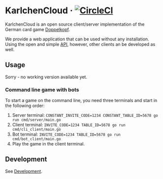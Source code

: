 # KarlchenCloud · [![CircleCI](https://circleci.com/gh/supermihi/karlchencloud.svg?style=shield)](https://circleci.com/gh/supermihi/karlchencloud)

KarlchenCloud is an open source client/server implementation of the German card game
[Doppelkopf](https://en.wikipedia.org/wiki/Doppelkopf).


We provide a web application that can be used without any installation.
Using the open and simple [API](api/README.md), however, other clients an be developed as well.
## Usage
Sorry - no working version available yet.

### Command line game with bots
To start a game on the command line, you need three terminals and start in the
following order:
1. Server terminal:
   `CONSTANT_INVITE_CODE=1234 CONSTANT_TABLE_ID=5678 go run cmd/server/main.go`
1. Client terminal:
   `INVITE_CODE=1234 TABLE_ID=5678 go run cmd/cli_client/main.go`
1. Bot terminal:
   `INVITE_CODE=1234 TABLE_ID=5678 go run cmd/bot_client/main.go`
1. Play the game in the client terminal.

## Development
See [Development](Development.md).
